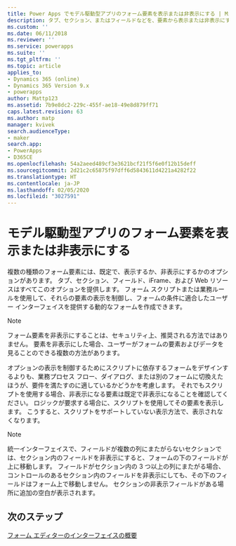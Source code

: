 ```yaml
---
title: Power Apps でモデル駆動型アプリのフォーム要素を表示または非表示にする | MicrosoftDocs
description: タブ、セクション、またはフィールドなどを、要素から表示または非表示にする方法を学習
ms.custom: ''
ms.date: 06/11/2018
ms.reviewer: ''
ms.service: powerapps
ms.suite: ''
ms.tgt_pltfrm: ''
ms.topic: article
applies_to:
- Dynamics 365 (online)
- Dynamics 365 Version 9.x
- powerapps
author: Mattp123
ms.assetid: 7b9e8dc2-229c-455f-ae18-49e8d879ff71
caps.latest.revision: 63
ms.author: matp
manager: kvivek
search.audienceType:
- maker
search.app:
- PowerApps
- D365CE
ms.openlocfilehash: 54a2aeed489cf3e3621bcf21f5f6e0f12b15deff
ms.sourcegitcommit: 2d21c2c65875f97dff6d5843611d4221a4282f22
ms.translationtype: HT
ms.contentlocale: ja-JP
ms.lasthandoff: 02/05/2020
ms.locfileid: "3027591"
---
```

# <a name="show-or-hide-model-driven-app-form-elements"></a>モデル駆動型アプリのフォーム要素を表示または非表示にする

 複数の種類のフォーム要素には、既定で、表示するか、非表示にするかのオプションがあります。 タブ、セクション、フィールド、iFrame、および Web リソースはすべてこのオプションを提供します。 フォーム スクリプトまたは業務ルールを使用して、それらの要素の表示を制御し、フォームの条件に適合したユーザー インターフェイスを提供する動的なフォームを作成できます。  
  
> [!NOTE]
>  フォーム要素を非表示にすることは、セキュリティ上、推奨される方法ではありません。 要素を非表示にした場合、ユーザーがフォームの要素およびデータを見ることのできる複数の方法があります。 
  
 オプションの表示を制御するためにスクリプトに依存するフォームをデザインするよりも、業務プロセス フロー、ダイアログ、または別のフォームに切換えたほうが、要件を満たすのに適しているかどうかを考慮します。 それでもスクリプトを使用する場合、非表示になる要素は既定で非表示になることを確認してください。 ロジックが要求する場合に、スクリプトを使用してその要素を表示します。 こうすると、スクリプトをサポートしていない表示方法で、表示されなくなります。
 
 > [!NOTE]
> 統一インターフェイスで、フィールドが複数の列にまたがらないセクションでは、セクション内のフィールドを非表示にすると、フォームの下のフィールドが上に移動します。 フィールドがセクション内の 3 つ以上の列にまたがる場合、コントロールのあるセクション内のフィールドを非表示にしても、その下のフィールドはフォーム上で移動しません。 セクションの非表示フィールドがある場所に追加の空白が表示されます。

## <a name="next-steps"></a>次のステップ

[フォーム エディターのインターフェイスの概要](form-editor-user-interface-legacy.md)
